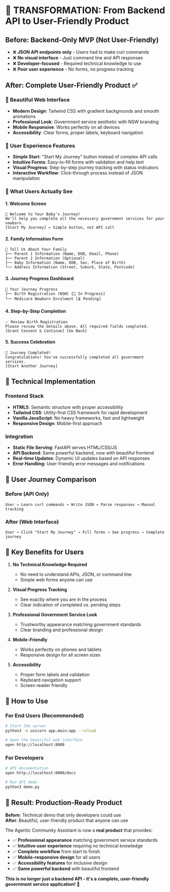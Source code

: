 # 🚀 TRANSFORMATION: From Backend API to User-Friendly Product

## Before: Backend-Only MVP (Not User-Friendly)

- ❌ **JSON API endpoints only** - Users had to make curl commands
- ❌ **No visual interface** - Just command line and API responses
- ❌ **Developer-focused** - Required technical knowledge to use
- ❌ **Poor user experience** - No forms, no progress tracking

## After: Complete User-Friendly Product ✅

### 🎨 **Beautiful Web Interface**

- **Modern Design**: Tailwind CSS with gradient backgrounds and smooth animations
- **Professional Look**: Government service aesthetic with NSW branding
- **Mobile Responsive**: Works perfectly on all devices
- **Accessibility**: Clear forms, proper labels, keyboard navigation

### 🚀 **User Experience Features**

- **Simple Start**: "Start My Journey" button instead of complex API calls
- **Intuitive Forms**: Easy-to-fill forms with validation and help text
- **Visual Progress**: Step-by-step journey tracking with status indicators
- **Interactive Workflow**: Click-through process instead of JSON manipulation

### 📱 **What Users Actually See**

#### 1. **Welcome Screen**

```
👶 Welcome to Your Baby's Journey!
We'll help you complete all the necessary government services for your newborn.
[Start My Journey] ← Simple button, not API call
```

#### 2. **Family Information Form**

```
📝 Tell Us About Your Family
├── Parent 1 Information (Name, DOB, Email, Phone)
├── Parent 2 Information (Optional)
├── Baby Information (Name, DOB, Sex, Place of Birth)
└── Address Information (Street, Suburb, State, Postcode)
```

#### 3. **Journey Progress Dashboard**

```
🎯 Your Journey Progress
├── Birth Registration (NSW) [🔄 In Progress]
└── Medicare Newborn Enrolment [⏳ Pending]
```

#### 4. **Step-by-Step Completion**

```
✅ Review Birth Registration
Please review the details above. All required fields completed.
[Grant Consent & Continue] [Go Back]
```

#### 5. **Success Celebration**

```
🎉 Journey Completed!
Congratulations! You've successfully completed all government services.
[Start Another Journey]
```

## 🔧 **Technical Implementation**

### **Frontend Stack**

- **HTML5**: Semantic structure with proper accessibility
- **Tailwind CSS**: Utility-first CSS framework for rapid development
- **Vanilla JavaScript**: No heavy frameworks, fast and lightweight
- **Responsive Design**: Mobile-first approach

### **Integration**

- **Static File Serving**: FastAPI serves HTML/CSS/JS
- **API Backend**: Same powerful backend, now with beautiful frontend
- **Real-time Updates**: Dynamic UI updates based on API responses
- **Error Handling**: User-friendly error messages and notifications

## 🎯 **User Journey Comparison**

### **Before (API Only)**

```
User → Learn curl commands → Write JSON → Parse responses → Manual tracking
```

### **After (Web Interface)**

```
User → Click "Start My Journey" → Fill forms → See progress → Complete journey
```

## 🌟 **Key Benefits for Users**

1. **No Technical Knowledge Required**

   - No need to understand APIs, JSON, or command line
   - Simple web forms anyone can use

2. **Visual Progress Tracking**

   - See exactly where you are in the process
   - Clear indication of completed vs. pending steps

3. **Professional Government Service Look**

   - Trustworthy appearance matching government standards
   - Clear branding and professional design

4. **Mobile-Friendly**

   - Works perfectly on phones and tablets
   - Responsive design for all screen sizes

5. **Accessibility**
   - Proper form labels and validation
   - Keyboard navigation support
   - Screen reader friendly

## 🚀 **How to Use**

### **For End Users (Recommended)**

```bash
# Start the server
python3 -m uvicorn app.main:app --reload

# Open the beautiful web interface
open http://localhost:8000
```

### **For Developers**

```bash
# API documentation
open http://localhost:8000/docs

# Run API demo
python3 demo.py
```

## 🎉 **Result: Production-Ready Product**

**Before**: Technical demo that only developers could use  
**After**: Beautiful, user-friendly product that anyone can use

The Agentic Community Assistant is now a **real product** that provides:

- ✅ **Professional appearance** matching government service standards
- ✅ **Intuitive user experience** requiring no technical knowledge
- ✅ **Complete workflow** from start to finish
- ✅ **Mobile-responsive design** for all users
- ✅ **Accessibility features** for inclusive design
- ✅ **Same powerful backend** with beautiful frontend

**This is no longer just a backend API - it's a complete, user-friendly government service application!** 🎯
